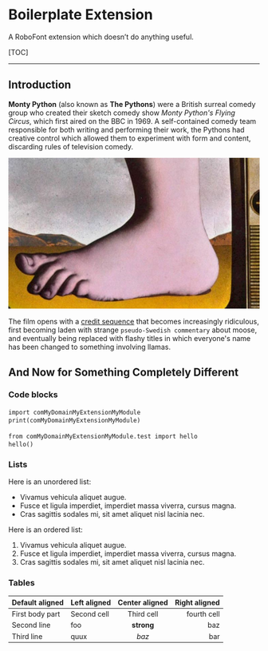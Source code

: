 Boilerplate Extension
=====================

A RoboFont extension which doesn’t do anything useful.

[TOC]

- - -

## Introduction

**Monty Python** (also known as **The Pythons**) were a British surreal comedy group who created their sketch comedy show *Monty Python's Flying Circus*, which first aired on the BBC in 1969. A self-contained comedy team responsible for both writing and performing their work, the Pythons had creative control which allowed them to experiment with form and content, discarding rules of television comedy.

![this is a caption](foot.jpg)

The film opens with a [credit sequence](http://youtu.be/djKPvXDwXcs) that becomes increasingly ridiculous, first becoming laden with strange `pseudo-Swedish commentary` about moose, and eventually being replaced with flashy titles in which everyone's name has been changed to something involving llamas.

## And Now for Something Completely Different

### Code blocks

    import comMyDomainMyExtensionMyModule
    print(comMyDomainMyExtensionMyModule)

    from comMyDomainMyExtensionMyModule.test import hello
    hello()

### Lists

Here is an unordered list:

- Vivamus vehicula aliquet augue.
- Fusce et ligula imperdiet, imperdiet massa viverra, cursus magna.
- Cras sagittis sodales mi, sit amet aliquet nisl lacinia nec.

Here is an ordered list:

1. Vivamus vehicula aliquet augue.
2. Fusce et ligula imperdiet, imperdiet massa viverra, cursus magna.
3. Cras sagittis sodales mi, sit amet aliquet nisl lacinia nec.

### Tables

| Default aligned |Left aligned| Center aligned  | Right aligned  |
|-----------------|:-----------|:---------------:|---------------:|
| First body part |Second cell | Third cell      | fourth cell    |
| Second line     |foo         | **strong**      | baz            |
| Third line      |quux        | *baz*           | bar            |
